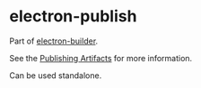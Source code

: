# electron-publish

Part of [electron-builder](https://github.com/electron-userland/electron-builder). 

See the [Publishing Artifacts](https://electron.build/publishing-artifacts) for more information.

Can be used standalone.